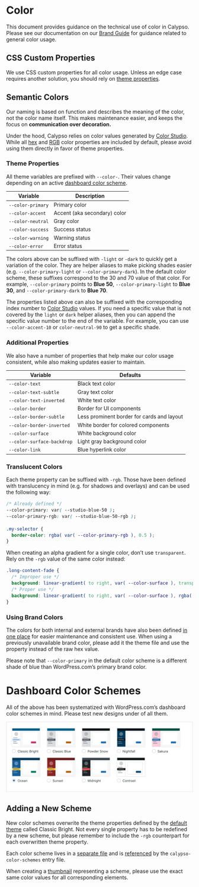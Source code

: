 # Color

This document provides guidance on the technical use of color in Calypso. Please see our documentation on our [Brand Guide](https://dotcombrand.wordpress.com/colors/) for guidance related to general color usage.

## CSS Custom Properties

We use CSS custom properties for all color usage. Unless an edge case requires another solution, you should rely on [theme properties](https://github.com/Automattic/wp-calypso/blob/HEAD/packages/calypso-color-schemes/src/shared/color-schemes/_default.scss).

## Semantic Colors

Our naming is based on function and describes the meaning of the color, not the color name itself. This makes maintenance easier, and keeps the focus on **communication over decoration.**

Under the hood, Calypso relies on color values generated by [Color Studio](https://color-studio.blog). While all [hex](https://github.com/Automattic/color-studio/blob/HEAD/dist/color-properties.css) and [RGB](https://github.com/Automattic/color-studio/blob/HEAD/dist/color-properties-rgb.css) color properties are included by default, please avoid using them directly in favor of theme properties.

### Theme Properties

All theme variables are prefixed with `--color-`. Their values change depending on an active [dashboard color scheme](#dashboard-color-schemes).

| Variable          | Description                  |
| ----------------- | ---------------------------- |
| `--color-primary` | Primary color                |
| `--color-accent`  | Accent (aka secondary) color |
| `--color-neutral` | Gray color                   |
| `--color-success` | Success status               |
| `--color-warning` | Warning status               |
| `--color-error`   | Error status                 |

The colors above can be suffixed with `-light` or `-dark` to quickly get a variation of the color. They are helper aliases to make picking shades easier (e.g. `--color-primary-light` or `--color-primary-dark`). In the default color scheme, these suffixes correspond to the 30 and 70 value of that color. For example, `--color-primary` points to **Blue 50**, `--color-primary-light` to **Blue 30**, and `--color-primary-dark` to **Blue 70**.

The properties listed above can also be suffixed with the corresponding index number to [Color Studio](https://color-studio.blog) values. If you need a specific value that is not covered by the `light` or `dark` helper aliases, then you can append the specific value number to the end of the variable. For example, you can use `--color-accent-10` or `color-neutral-90` to get a specific shade.

### Additional Properties

We also have a number of properties that help make our color usage consistent, while also making updates easier to maintain.

| Variable                   | Defaults                                   |
| -------------------------- | ------------------------------------------ |
| `--color-text`             | Black text color                           |
| `--color-text-subtle`      | Gray text color                            |
| `--color-text-inverted`    | White text color                           |
| `--color-border`           | Border for UI components                   |
| `--color-border-subtle`    | Less prominent border for cards and layout |
| `--color-border-inverted`  | White border for colored components        |
| `--color-surface`          | White background color                     |
| `--color-surface-backdrop` | Light gray background color                |
| `--color-link`             | Blue hyperlink color                       |

### Translucent Colors

Each theme property can be suffixed with `-rgb`. Those have been defined with translucency in mind (e.g. for shadows and overlays) and can be used the following way:

```css
/* Already defined */
--color-primary: var( --studio-blue-50 );
--color-primary-rgb: var( --studio-blue-50-rgb );

.my-selector {
  border-color: rgba( var( --color-primary-rgb ), 0.5 );
}
```

When creating an alpha gradient for a single color, don’t use `transparent`. Rely on the `-rgb` value of the same color instead:

```css
.long-content-fade {
  /* Improper use */
  background: linear-gradient( to right, var( --color-surface ), transparent );
  /* Proper use */
  background: linear-gradient( to right, var( --color-surface ), rgba( var( --color-surface-rgb ), 0 ) );
}
```

### Using Brand Colors

The colors for both internal and external brands have also been defined [in one place](https://github.com/Automattic/wp-calypso/blob/HEAD/packages/calypso-color-schemes/src/shared/color-schemes/_default.scss) for easier maintenance and consistent use. When using a previously unavailable brand color, please add it the theme file and use the property instead of the raw hex value.

Please note that `--color-primary` in the default color scheme is a different shade of blue than WordPress.com’s primary brand color.

# Dashboard Color Schemes

All of the above has been systematized with WordPress.com’s dashboard color schemes in mind. Please test new designs under of all them.

![Color scheme thumbnails](../packages/calypso-color-schemes/screenshot@2x.png)

## Adding a New Scheme

New color schemes overwrite the theme properties defined by the [default theme](https://github.com/Automattic/wp-calypso/blob/HEAD/packages/calypso-color-schemes/src/shared/color-schemes/_default.scss) called Classic Bright. Not every single property has to be redefined by a new scheme, but please remember to include the `-rgb` counterpart for each overwritten theme property.

Each color scheme lives in a [separate file](https://github.com/Automattic/wp-calypso/tree/HEAD/packages/calypso-color-schemes/src/shared/color-schemes) and is [referenced](https://github.com/Automattic/wp-calypso/blob/HEAD/packages/calypso-color-schemes/src/calypso-color-schemes.scss) by the `calypso-color-schemes` entry file.

When creating a [thumbnail](https://github.com/Automattic/wp-calypso/tree/HEAD/static/images/color-schemes) representing a scheme, please use the exact same color values for all corresponding elements.
